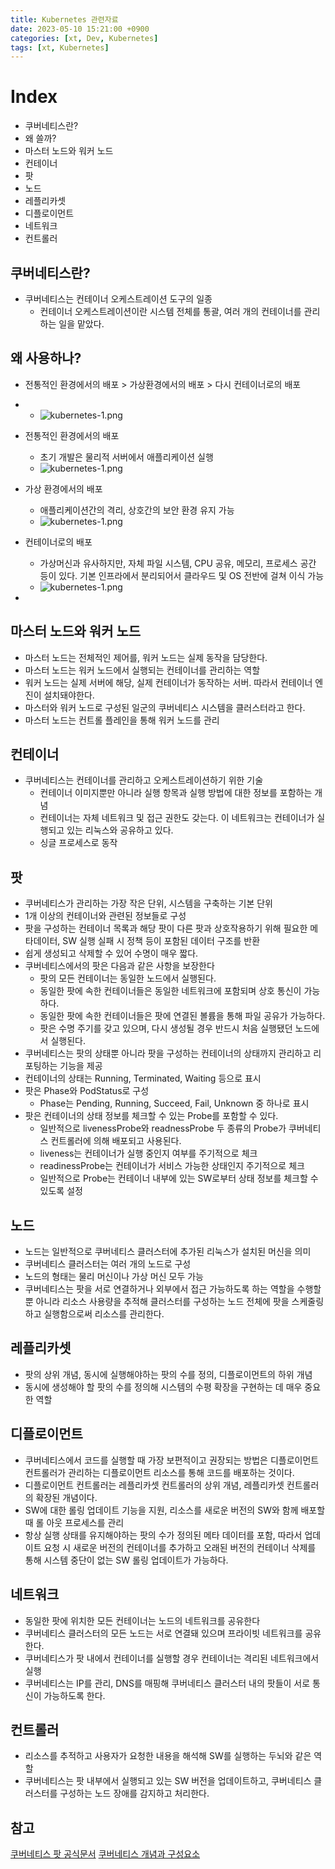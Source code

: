 ```yaml
---
title: Kubernetes 관련자료
date: 2023-05-10 15:21:00 +0900
categories: [xt, Dev, Kubernetes]
tags: [xt, Kubernetes]
---
```


# Index
- 쿠버네티스란?
- 왜 쓸까?
- 마스터 노드와 워커 노드
- 컨테이너
- 팟
- 노드
- 레플리카셋
- 디플로이먼트
- 네트워크
- 컨트롤러


## 쿠버네티스란?

* 쿠버네티스는 컨테이너 오케스트레이션 도구의 일종
  * 컨테이너 오케스트레이션이란 시스템 전체를 통괄, 여러 개의 컨테이너를 관리하는 일을 맡았다. 

## 왜 사용하나?
* 전통적인 환경에서의 배포 > 가상환경에서의 배포 > 다시 컨테이너로의 배포
* * ![kubernetes-1.png](/assets/img/posts/gradle/kubernetes-1.png)
* 전통적인 환경에서의 배포
  * 초기 개발은 물리적 서버에서 애플리케이션 실행
  * ![kubernetes-1.png](/assets/img/posts/gradle/kubernetes-1.png)
* 가상 환경에서의 배포
  * 애플리케이션간의 격리, 상호간의 보안 환경 유지 가능
  * ![kubernetes-1.png](/assets/img/posts/gradle/kubernetes-1.png)
* 컨테이너로의 배포
  * 가상머신과 유사하지만, 자체 파일 시스템, CPU 공유, 메모리, 프로세스 공간 등이 있다. 기본 인프라에서 분리되어서 클라우드 및 OS 전반에 걸쳐 이식 가능
  * ![kubernetes-1.png](/assets/img/posts/gradle/kubernetes-1.png)
  
* 

## 마스터 노드와 워커 노드

* 마스터 노드는 전체적인 제어를, 워커 노드는 실제 동작을 담당한다. 
* 마스터 노드는 워커 노드에서 실행되는 컨테이너를 관리하는 역할
* 워커 노드는 실제 서버에 해당, 실제 컨테이너가 동작하는 서버. 따라서 컨테이너 엔진이 설치돼야한다. 
* 마스터와 워커 노드로 구성된 일군의 쿠버네티스 시스템을 클러스터라고 한다.
* 마스터 노드는 컨트롤 플레인을 통해 워커 노드를 관리


## 컨테이너

* 쿠버네티스는 컨테이너를 관리하고 오케스트레이션하기 위한 기술
  * 컨테이너 이미지뿐만 아니라 실행 항목과 실행 방법에 대한 정보를 포함하는 개념
  * 컨테이너는 자체 네트워크 및 접근 권한도 갖는다. 이 네트워크는 컨테이너가 실행되고 있는 리눅스와 공유하고 있다. 
  * 싱글 프로세스로 동작

## 팟

* 쿠버네티스가 관리하는 가장 작은 단위, 시스템을 구축하는 기본 단위
* 1개 이상의 컨테이너와 관련된 정보들로 구성
* 팟을 구성하는 컨테이너 목록과 해당 팟이 다른 팟과 상호작용하기 위해 필요한 메타데이터, SW 실행 실패 시 정책 등이 포함된 데이터 구조를 반환
* 쉽게 생성되고 삭제할 수 있어 수명이 매우 짧다. 
* 쿠버네티스에서의 팟은 다음과 같은 사항을 보장한다
  * 팟의 모든 컨테이너는 동일한 노드에서 실행된다.
  * 동일한 팟에 속한 컨테이너들은 동일한 네트워크에 포함되며 상호 통신이 가능하다.
  * 동일한 팟에 속한 컨테이너들은 팟에 연결된 볼륨을 통해 파일 공유가 가능하다.
  * 팟은 수명 주기를 갖고 있으며, 다시 생성될 경우 반드시 처음 실행됐던 노드에서 실행된다. 
* 쿠버네티스는 팟의 상태뿐 아니라 팟을 구성하는 컨테이너의 상태까지 관리하고 리포팅하는 기능을 제공
* 컨테이너의 상태는 Running, Terminated, Waiting 등으로 표시
* 팟은 Phase와 PodStatus로 구성
  * Phase는 Pending, Running, Succeed, Fail, Unknown 중 하나로 표시
* 팟은 컨테이너의 상태 정보를 체크할 수 있는 Probe를 포함할 수 있다.
  * 일반적으로 livenessProbe와 readnessProbe 두 종류의 Probe가 쿠버네티스 컨트롤러에 의해 배포되고 사용된다. 
  * liveness는 컨테이너가 실행 중인지 여부를 주기적으로 체크
  * readinessProbe는 컨테이너가 서비스 가능한 상태인지 주기적으로 체크
  * 일반적으로 Probe는 컨테이너 내부에 있는 SW로부터 상태 정보를 체크할 수 있도록 설정



## 노드

* 노드는 일반적으로 쿠버네티스 클러스터에 추가된 리눅스가 설치된 머신을 의미
* 쿠버네티스 클러스터는 여러 개의 노드로 구성
* 노드의 형태는 물리 머신이나 가상 머신 모두 가능
* 쿠버네티스는 팟을 서로 연결하거나 외부에서 접근 가능하도록 하는 역할을 수행할 뿐 아니라 리소스 사용량을 추적해 클러스터를 구성하는 노드 전체에 팟을 스케줄링하고 실행함으로써 리소스를 관리한다.



## 레플리카셋

* 팟의 상위 개념, 동시에 실행해야하는 팟의 수를 정의, 디플로이먼트의 하위 개념
* 동시에 생성해야 할 팟의 수를 정의해 시스템의 수평 확장을 구현하는 데 매우 중요한 역할




## 디플로이먼트

* 쿠버네티스에서 코드를 실행할 때 가장 보편적이고 권장되는 방법은 디플로이먼트 컨트롤러가 관리하는 디플로이먼트 리소스를 통해 코드를 배포하는 것이다.
* 디플로이먼트 컨트롤러는 레플리카셋 컨트롤러의 상위 개념, 레플리카셋 컨트롤러의 확장된 개념이다. 
* SW에 대한 롤링 업데이트 기능을 지원, 리소스를 새로운 버전의 SW와 함께 배포할 때 롤 아웃 프로세스를 관리
* 항상 실행 상태를 유지해야하는 팟의 수가 정의된 메타 데이터를 포함, 따라서 업데이트 요청 시 새로운 버전의 컨테이너를 추가하고 오래된 버전의 컨테이너 삭제를 통해 시스템 중단이 없는 SW 롤링 업데이트가 가능하다.


## 네트워크

* 동일한 팟에 위치한 모든 컨테이너는 노드의 네트워크를 공유한다
* 쿠버네티스 클러스터의 모든 노드는 서로 연결돼 있으며 프라이빗 네트워크를 공유한다. 
* 쿠버네티스가 팟 내에서 컨테이너를 실행할 경우 컨테이너는 격리된 네트워크에서 실행
* 쿠버네티스는 IP를 관리, DNS를 매핑해 쿠버네티스 클러스터 내의 팟들이 서로 통신이 가능하도록 한다. 


## 컨트롤러

* 리소스를 추적하고 사용자가 요청한 내용을 해석해 SW를 실행하는 두뇌와 같은 역할
* 쿠버네티스는 팟 내부에서 실행되고 있는 SW 버전을 업데이트하고, 쿠버네티스 클러스터를 구성하는 노드 장애를 감지하고 처리한다. 




## 참고
[쿠버네티스 팟 공식문서](https://kubernetes.io/docs/concepts/workloads/pods/pod-lifecycle/#pod-phase)
[쿠버네티스 개념과 구성요소](https://www.codestates.com/blog/content/%EC%BF%A0%EB%B2%84%EB%84%A4%ED%8B%B0%EC%8A%A4)





